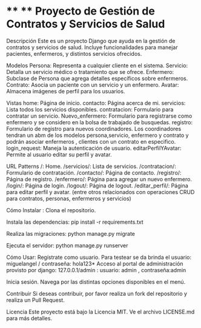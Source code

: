# ** ** Proyecto de Gestión de Contratos y Servicios de Salud

Descripción
Este es un proyecto Django que ayuda en la gestión de contratos y servicios de salud. Incluye funcionalidades para manejar pacientes, enfermeros, y distintos servicios ofrecidos. 

Modelos
Persona: Representa a cualquier cliente en el sistema. 
Servicio: Detalla un servicio médico o tratamiento que se ofrece.
Enfermero: Subclase de Persona que agrega detalles específicos sobre enfermeros.
Contrato: Asocia un paciente con un servicio y un enfermero.
Avatar: Almacena imágenes de perfil para los usuarios.

Vistas
home: Página de inicio.
contacto: Página acerca de mi. 
servicios: Lista todos los servicios disponibles.
contratacion: Formulario para contratar un servicio.
Nuevo_enfermero: Formulario para registrarse como enfermero y se considero en la bolsa de trabajado de busquedas.
registro: Formulario de registro para nuevos coordinadores. Los coordinadores tendran un abm de los modelos persona,servicio, enfermero y contrato y podrán
asociar enfermeros , clientes con un contrato en especifico. 
login_request: Maneja la autenticación de usuario.
editarPerfilYAvatar: Permite al usuario editar su perfil y avatar.

URL Patterns
/: Home.
/servicios/: Lista de servicios.
/contratacion/: Formulario de contratación.
/contacto/: Página de contacto.
/registro/: Página de registro.
/enfermero/: Página para agregar un nuevo enfermero.
/login/: Página de login.
/logout/: Página de logout.
/editar_perfil/: Página para editar perfil y avatar.
(entre otros relacionados con operaciones CRUD para contratos, personas, enfermeros y servicios)

Cómo Instalar : 
Clona el repositorio.

Instala las dependencias: 
pip install -r requirements.txt

Realiza las migraciones:
python manage.py migrate

Ejecuta el servidor:
python manage.py runserver

Cómo Usar:
Regístrate como usuario. Para testear se da brinda el usuario: miguelangel / contraseña: hola123*
Acceso al portal de administración provisto por django: 127.0.0.1/admin : usuario: admin , contraseña:admin

Inicia sesión.
Navega por las distintas opciones disponibles en el menú.

Contribuir
Si deseas contribuir, por favor realiza un fork del repositorio y realiza un Pull Request.

Licencia
Este proyecto está bajo la Licencia MIT. Ve el archivo LICENSE.md para más detalles.
